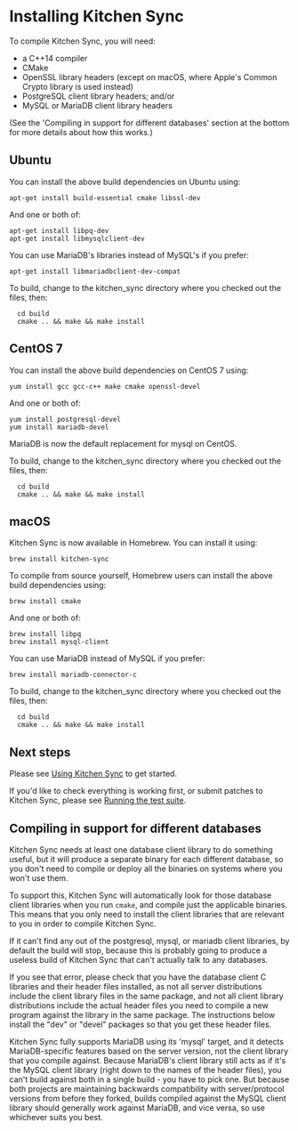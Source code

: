 Installing Kitchen Sync
=======================

To compile Kitchen Sync, you will need:
* a C++14 compiler
* CMake
* OpenSSL library headers (except on macOS, where Apple's Common Crypto library is used instead)
* PostgreSQL client library headers; and/or
* MySQL or MariaDB client library headers

(See the 'Compiling in support for different databases' section at the bottom for more details about how this works.)

Ubuntu
------

You can install the above build dependencies on Ubuntu using:
```
apt-get install build-essential cmake libssl-dev
```

And one or both of:
```
apt-get install libpq-dev
apt-get install libmysqlclient-dev
```

You can use MariaDB's libraries instead of MySQL's if you prefer:

```
apt-get install libmariadbclient-dev-compat
```

To build, change to the kitchen_sync directory where you checked out the files, then:
```
  cd build
  cmake .. && make && make install
```

CentOS 7
----------

You can install the above build dependencies on CentOS 7 using:
```
yum install gcc gcc-c++ make cmake openssl-devel
```

And one or both of:
```
yum install postgresql-devel
yum install mariadb-devel
```

MariaDB is now the default replacement for mysql on CentOS.

To build, change to the kitchen_sync directory where you checked out the files, then:
```
  cd build
  cmake .. && make && make install
```


macOS
-----

Kitchen Sync is now available in Homebrew.  You can install it using:
```
brew install kitchen-sync
```

To compile from source yourself, Homebrew users can install the above build dependencies using:
```
brew install cmake
```

And one or both of:
```
brew install libpq
brew install mysql-client
```

You can use MariaDB instead of MySQL if you prefer:

```
brew install mariadb-connector-c
```

To build, change to the kitchen_sync directory where you checked out the files, then:
```
  cd build
  cmake .. && make && make install
```

Next steps
----------

Please see [Using Kitchen Sync](USAGE.md) to get started.

If you'd like to check everything is working first, or submit patches to Kitchen Sync, please see [Running the test suite](TESTS.md).

Compiling in support for different databases
--------------------------------------------

Kitchen Sync needs at least one database client library to do something useful, but it will produce a separate binary for each different database, so you don't need to compile or deploy all the binaries on systems where you won't use them.

To support this, Kitchen Sync will automatically look for those database client libraries when you run `cmake`, and compile just the applicable binaries.  This means that you only need to install the client libraries that are relevant to you in order to compile Kitchen Sync.

If it can't find any out of the postgresql, mysql, or mariadb client libraries, by default the build will stop, because this is probably going to produce a useless build of Kitchen Sync that can't actually talk to any databases.

If you see that error, please check that you have the database client C libraries and their header files installed, as not all server distributions include the client library files in the same package, and not all client library distributions include the actual header files you need to compile a new program against the library in the same package.  The instructions below install the "dev" or "devel" packages so that you get these header files.

Kitchen Sync fully supports MariaDB using its 'mysql' target, and it detects MariaDB-specific features based on the server version, not the client library that you compile against.  Because MariaDB's client library still acts as if it's the MySQL client library (right down to the names of the header files), you can't build against both in a single build - you have to pick one.  But because both projects are maintaining backwards compatibility with server/protocol versions from before they forked, builds compiled against the MySQL client library should generally work against MariaDB, and vice versa, so use whichever suits you best.
